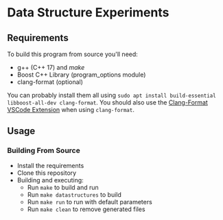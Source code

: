 # Data Structure Experiments

## Requirements

To build this program from source you'll need:

- g++ (C++ 17) and _make_
- Boost C++ Library (program_options module)
- clang-format (optional)

You can probably install them all using `sudo apt install build-essential libboost-all-dev clang-format`. You should also use the [Clang-Format VSCode Extension](https://marketplace.visualstudio.com/items?itemName=xaver.clang-format) when using `clang-format`.

## Usage

### Building From Source

- Install the requirements
- Clone this repository
- Building and executing:
  - Run `make` to build and run
  - Run `make datastructures` to build
  - Run `make run` to run with default parameters
  - Run `make clean` to remove generated files